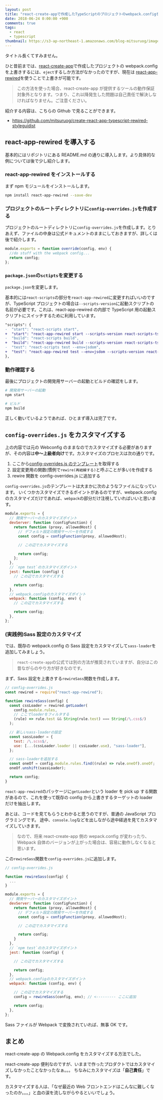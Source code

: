 ```yaml
---
layout: post
title: "react-create-appで作成したTypeScriptのプロジェクトのwebpack.configを上書きする"
date: 2018-06-24 0:00:00 +900
comments: true
tags:
  - react
  - typescript
thumbnail: https://s3-ap-northeast-1.amazonaws.com/blog-mitsuruog/images/2018/rewired.jpg
---
```


タイトル長くてすみません。

ひと昔前までは、[react-create-app](https://github.com/facebook/create-react-app)で作成したプロジェクトの webpack.config を上書きするには、`eject`するしか方法がなかったのですが、現在は [react-app-rewired](https://github.com/timarney/react-app-rewired)を使うことで上書きが可能です。

> この方法を使った場合、react-create-app が提供するツールの動作保証対象外となります。つまり、これ以降発生した問題は自己責任で解決しなければなりません。ご注意ください。

紹介する内容は、こちらの Github で見ることができます。

- <https://github.com/mitsuruog/create-react-app-typescript-rewired-styleguidist>

## react-app-rewired を導入する

基本的にはリポジトリにある README.md の通りに導入します。より具体的な例については後で少し紹介します。

### react-app-rewired をインストールする

まず npm モジュールをインストールします。

```sh
npm install react-app-rewired --save-dev
```

### プロジェクトのルートディレクトリに`config-overrides.js`を作成する

プロジェクトのルートディレクトリに`config-overrides.js`を作成します。とりあえず、ファイルの中身は公式ドキュメントのままにしておきますが、詳しくは後で紹介します。

```js
module.exports = function override(config, env) {
  //do stuff with the webpack config...
  return config;
};
```

### `package.json`の`sctipts`を変更する

`package.json`を変更します。

基本的には`react-scripts`の部分を`react-app-rewired`に変更すればいいのですが、TypeScript プロジェクトの場合は`--scripts-version`に起動スクリプトの名前が必要です。これは、react-app-rewired の内部で TypeScript 用の起動スクリプトにスイッチするために利用しています。

```diff
"scripts": {
-  "start": "react-scripts start",
+  "start": "react-app-rewired start --scripts-version react-scripts-ts",
-  "build": "react-scripts build",
+  "build": "react-app-rewired build --scripts-version react-scripts-ts",
-  "test": "react-scripts test --env=jsdom",
+  "test": "react-app-rewired test --env=jsdom --scripts-version react-scripts-ts",
},
```

### 動作確認する

最後にプロジェクトの開発用サーバーの起動とビルドの確認をします。

```sh
# 開発用サーバーの起動
npm start

# ビルド
npm build
```

正しく動いているようであれば、ひとまず導入は完了です。

## `config-overrides.js` をカスタマイズする

上の内容では元の Webconfig のままなのでカスタマイズする必要がありますが、その内容は**中〜上級者向け**です。カスタマイズのプロセスは次の通りです。

1. ここから[config-overrides.js のテンプレート](https://github.com/timarney/react-app-rewired#extended-configuration-options)を取得する
2. 設定変更用の関数(慣例で`rewire(再結線する)`と呼ぶことが多い)を作成する
3. rewire 関数を config-overrides.js に追加する

`config-overrides.js`のテンプレートは大まかに次のようなファイルになっています。
いくつかカスタマイズできるポイントがあるのですが、webpack.config のカスタマイズだけであれば、`webpack`の部分だけ注視していればいいと思います。

```js
module.exports = {
  // 開発サーバーのカスタマイズポイント
  devServer: function (configFunction) {
    return function (proxy, allowedHost) {
      // デフォルト設定の開発サーバーを作成する
      const config = configFunction(proxy, allowedHost);

      // この辺でカスタマイズする

      return config;
    };
  },
  // `npm test`のカスタマイズポイント
  jest: function (config) {
    // この辺でカスタマイズする

    return config;
  },
  // webpack.configのカスタマイズポイント
  webpack: function (config, env) {
    // この辺でカスタマイズする

    return config;
  },
};
```

### (実践例)Sass 設定のカスタマイズ

では、既存の webpack.config の Sass 設定をカスタマイズして`sass-loader`を追加してみましょう。

> `react-create-app`の公式では別の方法が推奨されていますが、自分はこの昔ながらのやり方が好きなのです。

まず、Sass 設定を上書きする`rewireSass`関数を作成します。

```js
// config-overrides.js
const rewired = require("react-app-rewired");

function rewireSass(config) {
  const cssLoader = rewired.getLoader(
    config.module.rules,
    // ここでloaderをフィルタする
    (rule) => rule.test && String(rule.test) === String(/\.css$/)
  );

  // 新しいsass-loaderの設定
  const sassLoader = {
    test: /\.scss$/,
    use: [...(cssLoader.loader || cssLoader.use), "sass-loader"],
  };

  // sass-loaderを追加する
  const oneOf = config.module.rules.find((rule) => rule.oneOf).oneOf;
  oneOf.unshift(sassLoader);

  return config;
}
```

`react-app-rewired`のパッケージに`getLoader`という loader を pick up する関数があるので、これを使って既存の config から上書きするターゲットの loader だけを抽出します。

あとは、コードを見てもらうとわかると思うのですが、普通の JavaScript プログラミングです。
途中、`console.log`などを出しながら途中経過を見てカスタマイズしていきます。

> なので、将来 react-create-app 側の wepack.config が変わったり、Webpack 自体のバージョンが上がった場合は、容易に動作しなくなると思います。

この`rewireSass`関数を`config-overrides.js`に追加します。

```js
// config-overrides.js

function rewireSass(config) {
  ...
}

module.exports = {
  // 開発サーバーのカスタマイズポイント
  devServer: function (configFunction) {
    return function (proxy, allowedHost) {
      // デフォルト設定の開発サーバーを作成する
      const config = configFunction(proxy, allowedHost);

      // この辺でカスタマイズする

      return config;
    }
  },
  // `npm test`のカスタマイズポイント
  jest: function (config) {

    // この辺でカスタマイズする

    return config;
  },
  // webpack.configのカスタマイズポイント
  webpack: function (config, env) {

    // この辺でカスタマイズする
    config = rewireSass(config, env); // <--------- ここに追加

    return config;
  },
};
```

Sass ファイルが Webpack で変換されていれば、無事 OK です。

## まとめ

react-create-app の Webpack.config をカスタマイズする方法でした。

react-create-app 便利なのですが、いままで作ったプロダクトではカスタマイズしなかったことなかったなぁ。。。
ちなみにカスタマイズは「**自己責任**」です。

カスタマイズする人は、「なぜ最近の Web フロントエンドはこんなに難しくなったのか。。。」と血の涙を流しながらやるといいでしょう。
